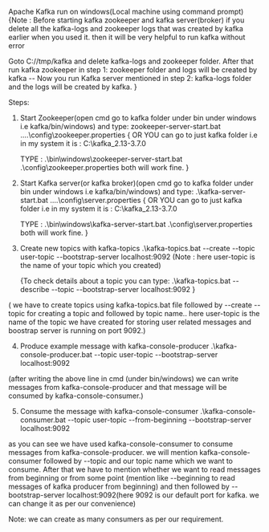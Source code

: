 Apache Kafka run on windows(Local machine using command prompt)
{Note : 
   Before starting kafka zookeeper and kafka server(broker) if you delete all the kafka-logs and zookeeper logs that was created by kafka earlier when you used it. then it will be very helpful to run kafka without error

   Goto C://tmp/kafka and delete kafka-logs and zookeeper folder.
   After that run kafka zookeeper in step 1: zookeeper folder and logs will be created by kafka 
   -- Now you run Kafka server mentioned in step 2: kafka-logs folder and the logs will be created by kafka.
}

Steps:
1. Start Zookeeper(open cmd go to kafka folder under bin under windows i.e kafka/bin/windows) and type:
   zookeeper-server-start.bat ..\..\config\zookeeper.properties
   {                             OR
      YOU can go to just kafka folder i.e in my system it is :    C:\kafka_2.13-3.7.0
      
      TYPE : .\bin\windows\zookeeper-server-start.bat .\config\zookeeper.properties
      both will work fine.
   }

2. Start Kafka server(or kafka broker)(open cmd go to kafka folder under bin under windows i.e kafka/bin/windows) and type:
   .\kafka-server-start.bat ..\..\config\server.properties
   {                             OR
      YOU can go to just kafka folder i.e in my system it is :     C:\kafka_2.13-3.7.0
      
      TYPE : .\bin\windows\kafka-server-start.bat .\config\server.properties
      both will work fine.
   }

3. Create new topics with kafka-topics
   .\kafka-topics.bat --create --topic user-topic --bootstrap-server localhost:9092
   (Note : here user-topic is the name of your topic which you created)

   {To check details about a topic you can type:
      .\kafka-topics.bat --describe --topic <give-topic-name> --bootstrap-server localhost:9092
   }

( we have to create topics using kafka-topics.bat file followed by --create --topic for creating a topic and followed by topic name..
here user-topic is the name of the topic we have created for storing user related messages and boostrap server is running on port 9092.)


4. Produce example message with kafka-console-producer
   .\kafka-console-producer.bat --topic user-topic --bootstrap-server localhost:9092

(after writing the above line in cmd (under bin/windows) we can write messages from kafka-console-producer and that message will be consumed by kafka-console-consumer.)


5. Consume the message with kafka-console-consumer
   .\kafka-console-consumer.bat --topic user-topic --from-beginning --bootstrap-server localhost:9092

as you can see we have used kafka-console-consumer to consume messages from kafka-console-producer.
we will mention kafka-console-consumer followed by --topic and our topic name which we want to consume. After that we have to mention whether we want to read messages from beginning or from some point (mention like --beginning to read messages of kafka producer from beginning) and then followed by --bootstrap-server localhost:9092(here 9092 is our default port for kafka. we can change it as per our convenience)

Note: we can create as many consumers as per our requirement.



